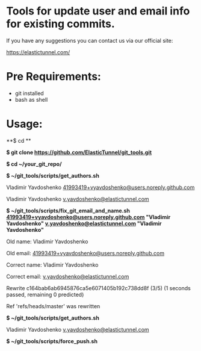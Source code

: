 # Tools for update user and email info for existing commits.

If you have any suggestions you can contact us via our official site:

https://elastictunnel.com/

# Pre Requirements:
- git installed
- bash as shell

# Usage:

**$ cd **

**$ git clone https://github.com/ElasticTunnel/git_tools.git**

**$ cd ~/your_git_repo/**

**$ ~/git_tools/scripts/get_authors.sh**

 Vladimir Yavdoshenko <41993419+vyavdoshenko@users.noreply.github.com>
 
 Vladimir Yavdoshenko <v.yavdoshenko@elastictunnel.com>

**$ ~/git_tools/scripts/fix_git_email_and_name.sh 41993419+vyavdoshenko@users.noreply.github.com "Vladimir Yavdoshenko" v.yavdoshenko@elastictunnel.com "Vladimir Yavdoshenko"**

 Old name: Vladimir Yavdoshenko
 
 Old email: 41993419+vyavdoshenko@users.noreply.github.com
 
 Correct name: Vladimir Yavdoshenko
 
 Correct email: v.yavdoshenko@elastictunnel.com
 
 Rewrite c164bab6ab6945876ca5e6071405b192c738dd8f (3/5) (1 seconds passed, remaining 0 predicted)
 
 Ref 'refs/heads/master' was rewritten

**$ ~/git_tools/scripts/get_authors.sh**

 Vladimir Yavdoshenko <v.yavdoshenko@elastictunnel.com>

**$ ~/git_tools/scripts/force_push.sh**
